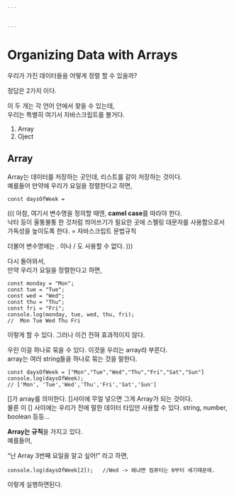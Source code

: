 ```yaml
---


---
```


<h1 id="organizing-data-with-arrays">Organizing Data with Arrays</h1>
<p>우리가 가진 데이터들을 어떻게 정렬 할 수 있을까?</p>
<p>정답은 2가지 이다.</p>
<p>이 두 개는 각 언어 안에서 찾을 수 있는데,<br>
우리는 특별히 여기서 자바스크립트를 볼거다.</p>
<ol>
<li>Array</li>
<li>Oject</li>
</ol>
<h2 id="array">Array</h2>
<p>Array는 데이터를 저장하는 곳인데, 리스트를 같이 저장하는 것이다.<br>
예를들어 만약에 우리가 요일을 정렬한다고 하면,</p>
<pre><code>const daysOfWeek = 
</code></pre>
<p>(((  아참, 여기서 변수명을 정의할 때엔, <strong>camel case</strong>를 따라야 한다.<br>
낙타 등이 울퉁불퉁 한 것처럼 띄어쓰기가 필요한 곳에 스펠링 대문자를 사용함으로서 가독성을 높이도록 한다.  = 자바스크립트 문법규칙</p>
<p>더불어 변수명에는 . 이나 / 도 사용할 수 없다.  )))</p>
<p>다시 돌아와서,<br>
만약 우리가 요일을 정렬한다고 하면,</p>
<pre><code>const monday = "Mon";
const tue = "Tue";
const wed = "Wed";
const thu = "Thu";
const fri = "Fri";
console.log(monday, tue, wed, thu, fri);
//  Mon Tue Wed Thu Fri
</code></pre>
<p>이렇게 할 수 있다. 그러나 이건 전혀 효과적이지 않다.</p>
<p>우린 이걸 하나로 묶을 수 있다. 이것을 우리는 array라 부른다.<br>
array는 여러 string들을 하나로 묶는 것을 말한다.</p>
<pre><code>const daysOfWeek = ["Mon","Tue","Wed","Thu","Fri","Sat","Sun"]
console.log(daysOfWeek);
// ['Mon', 'Tue','Wed','Thu','Fri','Sat','Sun']
</code></pre>
<p>[]가 array를 의미한다. []사이에 무얼 넣으면 그게 Array가 되는 것이다.<br>
물론 이 [] 사이에는 우리가 전에 말한 데이터 타입만 사용할 수 있다. string, number, boolean 등등…</p>
<p><strong>Array는 규칙</strong>을 가지고 있다.<br>
예를들어,</p>
<p>“난 Array 3번째 요일을 알고 싶어!” 라고 하면,</p>
<pre><code>console.log(daysOfWeek[2]);   //Wed -&gt; 왜냐면 컴퓨터는 0부터 세기때문에.
</code></pre>
<p>이렇게 실행하면된다.</p>

